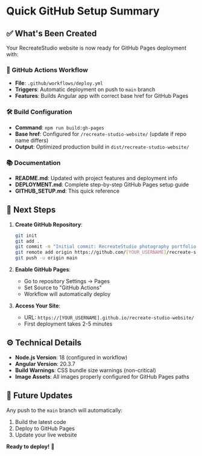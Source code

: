 # Quick GitHub Setup Summary

## ✅ What's Been Created

Your RecreateStudio website is now ready for GitHub Pages deployment with:

### 📁 GitHub Actions Workflow
- **File**: `.github/workflows/deploy.yml`
- **Triggers**: Automatic deployment on push to `main` branch
- **Features**: Builds Angular app with correct base href for GitHub Pages

### 🛠️ Build Configuration
- **Command**: `npm run build:gh-pages`
- **Base href**: Configured for `/recreate-studio-website/` (update if repo name differs)
- **Output**: Optimized production build in `dist/recreate-studio-website/`

### 📚 Documentation
- **README.md**: Updated with project features and deployment info
- **DEPLOYMENT.md**: Complete step-by-step GitHub Pages setup guide
- **GITHUB_SETUP.md**: This quick reference

## 🚀 Next Steps

1. **Create GitHub Repository**:
   ```bash
   git init
   git add .
   git commit -m "Initial commit: RecreateStudio photography portfolio"
   git remote add origin https://github.com/[YOUR_USERNAME]/recreate-studio-website.git
   git push -u origin main
   ```

2. **Enable GitHub Pages**:
   - Go to repository Settings → Pages
   - Set Source to "GitHub Actions"
   - Workflow will automatically deploy

3. **Access Your Site**:
   - URL: `https://[YOUR_USERNAME].github.io/recreate-studio-website/`
   - First deployment takes 2-5 minutes

## ⚙️ Technical Details

- **Node.js Version**: 18 (configured in workflow)
- **Angular Version**: 20.3.7
- **Build Warnings**: CSS bundle size warnings (non-critical)
- **Image Assets**: All images properly configured for GitHub Pages paths

## 🔄 Future Updates

Any push to the `main` branch will automatically:
1. Build the latest code
2. Deploy to GitHub Pages
3. Update your live website

**Ready to deploy!** 🎉